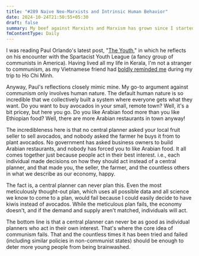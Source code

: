 ```yaml
---
title: "#289 Naive Neo-Marxists and Intrinsic Human Behavior"
date: 2024-10-24T21:50:55+05:30
draft: false
summary: My beef against Marxists and Marxism has grown since I started learning economics.
fmContentType: Daily
---
```


I was reading Paul Orlando's latest post, "[The Youth](https://unintendedconsequenc.es/the-youth/)," in which he reflects on his encounter with the Spartacist Youth League (a fancy group of communists in America). Having lived all my life in Kerala, I'm not a stranger to communism, as my Vietnamese friend had [boldly reminded me](/dailies/14-2-24-welcome-my-communist-brother/) during my trip to Ho Chi Minh.

Anyway, Paul's reflections closely mimic mine. My go-to argument against communism only involves human nature. The default human nature is so incredible that we collectively built a system where everyone gets what they want. Do you want to buy avocados in your small, remote town? Well, it's a bit pricey, but here you go. Do you like Arabian food more than you like Ethiopian food? Well, there are more Arabian restaurants in town anyway!

The incredibleness here is that no central planner asked your local fruit seller to sell avocados, and nobody asked the farmer he buys it from to plant avocados. No government has asked business owners to build Arabian restaurants, and nobody has forced you to like Arabian food. It all comes together just because people act in their best interest. i.e., each individual made decisions on how they should act instead of a central planner, and that made you, the seller, the farmer, and the countless others in what we describe as our economy, happy.

The fact is, a central planner can never plan this. Even the most meticulously thought-out plan, which uses all possible data and all science we know to come to a plan, would fail because I could easily decide to have kiwis instead of avocados. While the meticulous plan fails, the economy doesn't, and if the demand and supply aren't matched, individuals will act.

The bottom line is that a central planner can never be as good as individual planners who act in their own interest. That's where the core idea of communism fails. That and the countless times it has been tried and failed (including similar policies in non-communist states) should be enough to deter more young people from being brainwashed.
